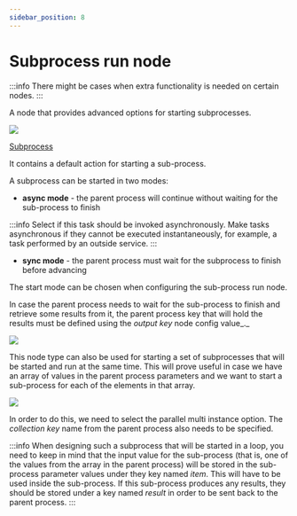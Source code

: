 ```yaml
---
sidebar_position: 8
---
```


# Subprocess run node

:::info
There might be cases when extra functionality is needed on certain nodes.
:::

A node that provides advanced options for starting subprocesses.

![](https://s3.eu-west-1.amazonaws.com/docx.flowx.ai/2.14/subprocess_run_node.png#center)


[Subprocess](../process/subprocess.md)


It contains a default action for starting a sub-process.

A subprocess can be started in two modes:

* **async mode** - the parent process will continue without waiting for the sub-process to finish

:::info
Select if this task should be invoked asynchronously. Make tasks asynchronous if they cannot be executed instantaneously, for example, a task performed by an outside service.
:::

* **sync mode** - the parent process must wait for the subprocess to finish before advancing

The start mode can be chosen when configuring the sub-process run node.

In case the parent process needs to wait for the sub-process to finish and retrieve some results from it, the parent process key that will hold the results must be defined using the _output key_ node config value_._

![](https://s3.eu-west-1.amazonaws.com/docx.flowx.ai/2.14/subprocess_run_config.png)

This node type can also be used for starting a set of subprocesses that will be started and run at the same time. This will prove useful in case we have an array of values in the parent process parameters and we want to start a sub-process for each of the elements in that array.

![](https://s3.eu-west-1.amazonaws.com/docx.flowx.ai/2.14/subprocess_run_config1.png)

In order to do this, we need to select the parallel multi instance option. The _collection key_ name from the parent process also needs to be specified.

:::info
When designing such a subprocess that will be started in a loop, you need to keep in mind that the input value for the sub-process (that is, one of the values from the array in the parent process) will be stored in the sub-process parameter values under they key named _item_. This will have to be used inside the sub-process. If this sub-process produces any results, they should be stored under a key named _result_ in order to be sent back to the parent process.
:::

